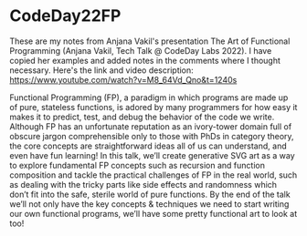 # CodeDay22FP

These are my notes from Anjana Vakil's presentation The Art of Functional Programming (Anjana Vakil, Tech Talk @ CodeDay Labs 2022).  I have copied her examples and added notes in the comments where I thought necessary. 
 Here's the link and video description: https://www.youtube.com/watch?v=M8_64Vd_Qno&t=1240s

Functional Programming (FP), a paradigm in which programs are made up of pure, stateless functions, is adored by many programmers for how easy it makes it to predict, test, and debug the behavior of the code we write. Although FP has an unfortunate reputation as an ivory-tower domain full of obscure jargon comprehensible only to those with PhDs in category theory, the core concepts are straightforward ideas all of us can understand, and even have fun learning! In this talk, we’ll create generative SVG art as a way to explore fundamental FP concepts such as recursion and function composition and tackle the practical challenges of FP in the real world, such as dealing with the tricky parts like side effects and randomness which don’t fit into the safe, sterile world of pure functions. By the end of the talk we’ll not only have the key concepts & techniques we need to start writing our own functional programs, we’ll have some pretty functional art to look at too!
